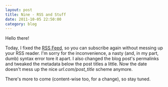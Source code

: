 ```yaml
---
layout: post
title: Nine - RSS and Stuff
date: 2011-10-05 22:50:00
category: blog
---
```

Hello there!

Today, I fixed the [RSS Feed](http://feeds.feedburner.com/timmschoof), so you can subscribe again without messing up your RSS reader. I'm sorry for the inconvenience, a nasty (and, in my part, dumb) syntax error tore it apart. I also changed the blog post's permalinks  and tweaked the metadata below the post titles a little. Now the date doesn't mess up the nice *url.com/post_title* scheme anymore. 

There's more to come (content-wise too, for a change), so stay tuned. 
